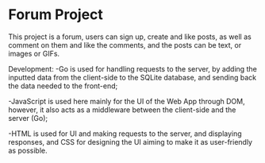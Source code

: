 # Forum Project

This project is a forum, users can sign up, create and like posts, as well as comment on them and like the comments, and the posts can be text, or images or GIFs. 

Development:
-Go is used for handling requests to the server, by adding the inputted data from the client-side to the SQLite database, and sending back the data needed to the front-end;

-JavaScript is used here mainly for the UI of the Web App through DOM, however, it also acts as a middleware between the client-side and the server (Go);

-HTML is used for UI and making requests to the server, and displaying responses, and CSS for designing the UI aiming to make it as user-friendly as possible.
